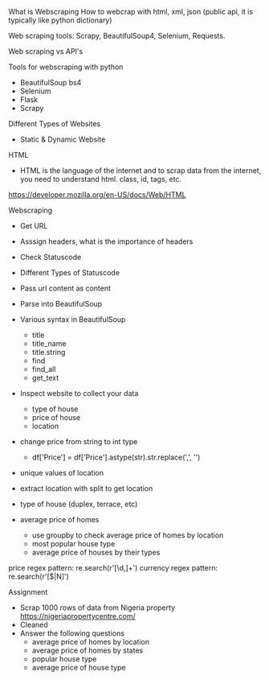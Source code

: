 
What is Webscraping
How to webcrap with html, xml, json (public api, it is typically like python dictionary)

Web scraping tools: Scrapy, BeautifulSoup4, Selenium, Requests.

Web scraping vs API's


Tools for webscraping with python
- BeautifulSoup bs4
- Selenium
- Flask
- Scrapy


Different Types of Websites
- Static & Dynamic Website


HTML
- HTML is the language of the internet and to scrap data from the internet, you need to understand
html. class, id, tags, etc.

https://developer.mozilla.org/en-US/docs/Web/HTML




Webscraping
- Get URL
- Asssign headers, what is the importance of headers
- Check Statuscode 
- Different Types of Statuscode
- Pass url content as content
- Parse into BeautifulSoup 
- Various syntax in BeautifulSoup
    - title
    - title_name
    - title.string
    - find
    - find_all
    - get_text

- Inspect website to collect your data
    - type of house
    - price of house
    - location

- change price from string to int type
    - df['Price'] = df['Price'].astype(str).str.replace(',', '')
- unique values of location
- extract location with split to get location
- type of house (duplex, terrace, etc)
- average price of homes 
    - use groupby to check average price of homes by location
    - most popular house type
    - average price of houses by their types

price regex pattern: re.search(r'[\d,]+')
currency regex pattern: re.search(r'[\$|N]')


Assignment 

- Scrap 1000 rows of data from Nigeria property https://nigeriapropertycentre.com/
- Cleaned
- Answer the following questions
     - average price of homes by location
     - average price of homes by states
     - popular house type
     - average price of house type